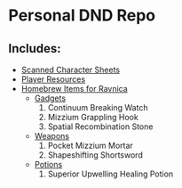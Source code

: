 # Personal DND Repo

## Includes:
* [Scanned Character Sheets](/Characters)
* [Player Resources](/Resources)
* [Homebrew Items for Ravnica](/Characters/Opi/Items)
  * [Gadgets](/Characters/Opi/Items/Gadgets)
    1. Continuum Breaking Watch
    2. Mizzium Grappling Hook
    3. Spatial Recombination Stone
  * [Weapons](/Characters/Opi/Items/Weapons)
    1. Pocket Mizzium Mortar
    2. Shapeshifting Shortsword
  * [Potions](/Characters/Opi/Items/Potions)
    1. Superior Upwelling Healing Potion
